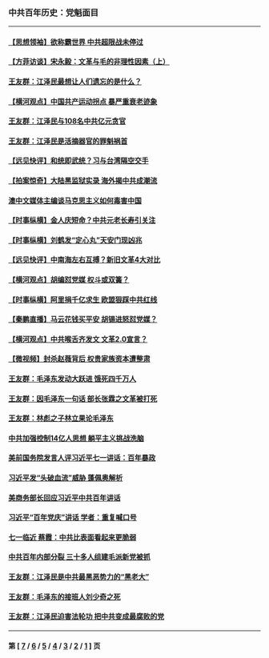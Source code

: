 ### 中共百年历史：党魁面目
---
#### [【思想领袖】欲称霸世界 中共超限战未停过](../../pages/nf1176107/n13745142.md?11040430) 
#### [【方菲访谈】宋永毅：文革与毛的非理性因素（上）](../../pages/nf1176107/n13469956.md?11040430) 
#### [王友群：江泽民最想让人们遗忘的是什么？](../../pages/nf1176107/n13408949.md?11040430) 
#### [【横河观点】中国共产运动拐点 暴严重衰老迹象](../../pages/nf1176107/n13388333.md?11040430) 
#### [王友群：江泽民与108名中共亿元贪官](../../pages/nf1176107/n13352358.md?11040430) 
#### [王友群：江泽民是活摘器官的罪魁祸首](../../pages/nf1176107/n13336903.md?11040430) 
#### [【远见快评】和统即武统？习与台湾隔空交手](../../pages/nf1176107/n13297739.md?11040430) 
#### [【拍案惊奇】大陆黑监狱实录 海外揭中共成潮流](../../pages/nf1176107/n13288853.md?11040430) 
#### [澳中文媒体主编谈马克思主义如何毒害中国](../../pages/nf1176107/n13257387.md?11040430) 
#### [【时事纵横】金人庆短命？中共元老长寿引关注](../../pages/nf1176107/n13217934.md?11040430) 
#### [【时事纵横】刘鹤发“定心丸”天安门现凶兆](../../pages/nf1176107/n13215416.md?11040430) 
#### [【远见快评】中南海左右互搏？新旧文革4大对比](../../pages/nf1176107/n13214745.md?11040430) 
#### [【横河观点】胡编怼党媒 权斗或双簧？](../../pages/nf1176107/n13210864.md?11040430) 
#### [【时事纵横】阿里捐千亿求生 欧盟狠踩中共红线](../../pages/nf1176107/n13206431.md?11040430) 
#### [【秦鹏直播】马云花钱买平安 胡锡进怒怼党媒？](../../pages/nf1176107/n13206392.md?11040430) 
#### [【横河观点】中共喉舌齐发文 文革2.0宣言？](../../pages/nf1176107/n13201248.md?11040430) 
#### [【微视频】封杀赵薇背后 权贵家族资本遭整肃](../../pages/nf1176107/n13197798.md?11040430) 
#### [王友群：毛泽东发动大跃进 饿死四千万人](../../pages/nf1176107/n13177158.md?11040430) 
#### [王友群：因毛泽东一句话 部长张霖之文革被打死](../../pages/nf1176107/n13161711.md?11040430) 
#### [王友群：林彪之子林立果论毛泽东](../../pages/nf1176107/n13128622.md?11040430) 
#### [中共加强控制14亿人思想 躺平主义挑战洗脑](../../pages/nf1176107/n13094299.md?11040430) 
#### [美前国务院发言人评习近平七一讲话：百年暴政](../../pages/nf1176107/n13066986.md?11040430) 
#### [习近平发“头破血流”威胁 蓬佩奥解析](../../pages/nf1176107/n13063604.md?11040430) 
#### [美商务部长回应习近平中共百年讲话](../../pages/nf1176107/n13062903.md?11040430) 
#### [习近平“百年党庆”讲话 学者：重复喊口号](../../pages/nf1176107/n13061411.md?11040430) 
#### [七一临近 蔡霞：中共比表面看起来更脆弱](../../pages/nf1176107/n13056418.md?11040430) 
#### [中共百年内部分裂 三十多人组建毛派新党被抓](../../pages/nf1176107/n13044023.md?11040430) 
#### [王友群：江泽民是中共最黑恶势力的“黑老大”](../../pages/nf1176107/n13022180.md?11040430) 
#### [王友群：毛泽东的接班人刘少奇之死](../../pages/nf1176107/n12991772.md?11040430) 
#### [王友群：江泽民迫害法轮功 把中共变成最腐败的党](../../pages/nf1176107/n12947347.md?11040430) 

---
#### 第 [ [7](./7.md?11040430) / [6](./6.md?11040430) / [5](./5.md?11040430) / [4](./4.md?11040430) / [3](./3.md?11040430) / [2](./2.md?11040430) / [1](./1.md?11040430) ] 页
